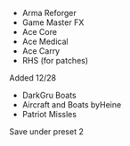 - Arma Reforger
- Game Master FX
- Ace Core 
- Ace Medical 
- Ace Carry
- RHS (for patches)

Added 12/28 
- DarkGru Boats
- Aircraft and Boats byHeine
- Patriot Missles 

Save under preset 2

